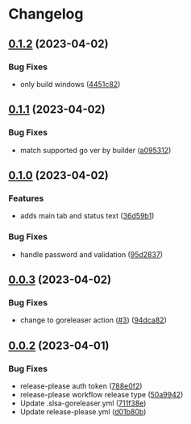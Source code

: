 # Changelog

## [0.1.2](https://github.com/others-git/watch-dawg/compare/v0.1.1...v0.1.2) (2023-04-02)


### Bug Fixes

* only build windows ([4451c82](https://github.com/others-git/watch-dawg/commit/4451c827176ca7f03f6c759df9c357d8271f042f))

## [0.1.1](https://github.com/others-git/watch-dawg/compare/v0.1.0...v0.1.1) (2023-04-02)


### Bug Fixes

* match supported go ver by builder ([a095312](https://github.com/others-git/watch-dawg/commit/a095312a54be2b4250a46f52e6f8c211f35896c0))

## [0.1.0](https://github.com/others-git/watch-dawg/compare/v0.0.3...v0.1.0) (2023-04-02)


### Features

* adds main tab and status text ([36d59b1](https://github.com/others-git/watch-dawg/commit/36d59b11b4b5a6d51e7c2c294691deeee8dd4585))


### Bug Fixes

* handle password and validation ([95d2837](https://github.com/others-git/watch-dawg/commit/95d2837e8dccdc8d8c82ff50590582c385f4257b))

## [0.0.3](https://github.com/others-git/watch-dawg/compare/v0.0.2...v0.0.3) (2023-04-02)


### Bug Fixes

* change to goreleaser action ([#3](https://github.com/others-git/watch-dawg/issues/3)) ([94dca82](https://github.com/others-git/watch-dawg/commit/94dca8265da6c2948e9efffbc98e4c358f14bfbf))

## [0.0.2](https://github.com/others-git/watch-dawg/compare/v0.0.1...v0.0.2) (2023-04-01)


### Bug Fixes

* release-please auth token ([788e0f2](https://github.com/others-git/watch-dawg/commit/788e0f2ea36f57f082ee7627a4aee4e9b0ea1e62))
* release-please workflow release type ([50a9942](https://github.com/others-git/watch-dawg/commit/50a994293974e486e697b8034bc1fec093908175))
* Update .slsa-goreleaser.yml ([711f38e](https://github.com/others-git/watch-dawg/commit/711f38ed49d95b5ebe269fcafa21219520fc0a6f))
* Update release-please.yml ([d01b80b](https://github.com/others-git/watch-dawg/commit/d01b80ba5a19533d44a13b82214b3fa4c8b5145d))
